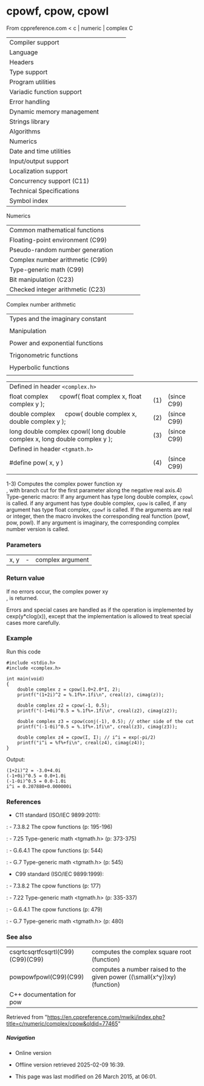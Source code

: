 # cpowf, cpow, cpowl

From cppreference.com
< c‎ | numeric‎ | complex
 C

|  |  |  |  |  |
| --- | --- | --- | --- | --- |
| Compiler support | | | | |
| Language | | | | |
| Headers | | | | |
| Type support | | | | |
| Program utilities | | | | |
| Variadic function support | | | | |
| Error handling | | | | |
| Dynamic memory management | | | | |
| Strings library | | | | |
| Algorithms | | | | |
| Numerics | | | | |
| Date and time utilities | | | | |
| Input/output support | | | | |
| Localization support | | | | |
| Concurrency support (C11) | | | | |
| Technical Specifications | | | | |
| Symbol index | | | | |

 Numerics

|  |  |  |  |  |
| --- | --- | --- | --- | --- |
| Common mathematical functions | | | | |
| Floating-point environment (C99) | | | | |
| Pseudo-random number generation | | | | |
| Complex number arithmetic (C99) | | | | |
| Type-generic math (C99) | | | | |
| Bit manipulation (C23) | | | | |
| Checked integer arithmetic (C23) | | | | |

 Complex number arithmetic

|  |  |  |  |  |
| --- | --- | --- | --- | --- |
| Types and the imaginary constant | | | | |
| |  |  |  |  |  | | --- | --- | --- | --- | --- | | complex(C99) | | | | | | _Complex_I(C99) | | | | | | CMPLX(C11) | | | | | | |  |  |  |  |  | | --- | --- | --- | --- | --- | | imaginary(C99) | | | | | | _Imaginary_I(C99) | | | | | | I(C99) | | | | | |
| Manipulation | | | | |
| |  |  |  |  |  | | --- | --- | --- | --- | --- | | cimag(C99) | | | | | | creal(C99) | | | | | | carg(C99) | | | | | | |  |  |  |  |  | | --- | --- | --- | --- | --- | | cabs(C99) | | | | | | conj(C99) | | | | | | cproj(C99) | | | | | |
| Power and exponential functions | | | | |
| |  |  |  |  |  | | --- | --- | --- | --- | --- | | cexp(C99) | | | | | | clog(C99) | | | | | | |  |  |  |  |  | | --- | --- | --- | --- | --- | | ****cpow****(C99) | | | | | | csqrt(C99) | | | | | |
| Trigonometric functions | | | | |
| |  |  |  |  |  | | --- | --- | --- | --- | --- | | ccos(C99) | | | | | | csin(C99) | | | | | | ctan(C99) | | | | | | |  |  |  |  |  | | --- | --- | --- | --- | --- | | cacos(C99) | | | | | | casin(C99) | | | | | | catan(C99) | | | | | |
| Hyperbolic functions | | | | |
| |  |  |  |  |  | | --- | --- | --- | --- | --- | | ccosh(C99) | | | | | | csinh(C99) | | | | | | ctanh(C99) | | | | | | |  |  |  |  |  | | --- | --- | --- | --- | --- | | cacosh(C99) | | | | | | casinh(C99) | | | | | | catanh(C99) | | | | | |

|  |  |  |
| --- | --- | --- |
| Defined in header `<complex.h>` |  |  |
| float complex       cpowf( float complex x, float complex y ); | (1) | (since C99) |
| double complex      cpow( double complex x, double complex y ); | (2) | (since C99) |
| long double complex cpowl( long double complex x, long double complex y ); | (3) | (since C99) |
| Defined in header `<tgmath.h>` |  |  |
| #define pow( x, y ) | (4) | (since C99) |
|  |  |  |

1-3) Computes the complex power function xy  
, with branch cut for the first parameter along the negative real axis.4) Type-generic macro: If any argument has type long double complex, `cpowl` is called. if any argument has type double complex, `cpow` is called, if any argument has type float complex, `cpowf` is called. If the arguments are real or integer, then the macro invokes the corresponding real function (powf, pow, powl). If any argument is imaginary, the corresponding complex number version is called.

### Parameters

|  |  |  |
| --- | --- | --- |
| x, y | - | complex argument |

### Return value

If no errors occur, the complex power xy  
, is returned.

Errors and special cases are handled as if the operation is implemented by cexp(y\*clog(x)), except that the implementation is allowed to treat special cases more carefully.

### Example

Run this code

```
#include <stdio.h>
#include <complex.h>
 
int main(void)
{    
    double complex z = cpow(1.0+2.0*I, 2);
    printf("(1+2i)^2 = %.1f%+.1fi\n", creal(z), cimag(z));
 
    double complex z2 = cpow(-1, 0.5);
    printf("(-1+0i)^0.5 = %.1f%+.1fi\n", creal(z2), cimag(z2));
 
    double complex z3 = cpow(conj(-1), 0.5); // other side of the cut
    printf("(-1-0i)^0.5 = %.1f%+.1fi\n", creal(z3), cimag(z3));
 
    double complex z4 = cpow(I, I); // i^i = exp(-pi/2)
    printf("i^i = %f%+fi\n", creal(z4), cimag(z4));
}

```

Output:

```
(1+2i)^2 = -3.0+4.0i
(-1+0i)^0.5 = 0.0+1.0i
(-1-0i)^0.5 = 0.0-1.0i
i^i = 0.207880+0.000000i

```

### References

- C11 standard (ISO/IEC 9899:2011):

:   - 7.3.8.2 The cpow functions (p: 195-196)

:   - 7.25 Type-generic math <tgmath.h> (p: 373-375)

:   - G.6.4.1 The cpow functions (p: 544)

:   - G.7 Type-generic math <tgmath.h> (p: 545)

- C99 standard (ISO/IEC 9899:1999):

:   - 7.3.8.2 The cpow functions (p: 177)

:   - 7.22 Type-generic math <tgmath.h> (p: 335-337)

:   - G.6.4.1 The cpow functions (p: 479)

:   - G.7 Type-generic math <tgmath.h> (p: 480)

### See also

|  |  |
| --- | --- |
| csqrtcsqrtfcsqrtl(C99)(C99)(C99) | computes the complex square root   (function) |
| powpowfpowl(C99)(C99) | computes a number raised to the given power (\(\small{x^y}\)xy)   (function) |
| C++ documentation for pow | |

Retrieved from "<https://en.cppreference.com/mwiki/index.php?title=c/numeric/complex/cpow&oldid=77465>"

##### Navigation

- Online version
- Offline version retrieved 2025-02-09 16:39.

- This page was last modified on 26 March 2015, at 06:01.